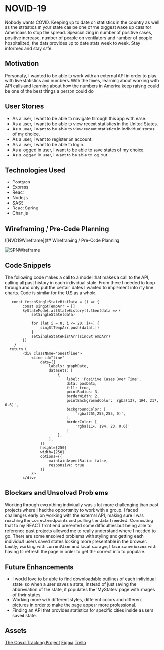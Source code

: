 # NOVID-19
Nobody wants COVID. Keeping up to date on statistics in the country as well as the statistics in your state can be one of the biggest wake up calls for Americans to stop the spread. Speacializing in number of positive cases, positive increase, number of people on ventilators and number of people hospitalized, the data provides up to date stats week to week. Stay informed and stay safe. 

## Motivation
Personally, I wanted to be able to work with an external API in order to play with live statistics and numbers. With the times, learning about working with API calls and learning about how the numbers in America keep raising could be one of the best things a person could do. 

## User Stories
- As a user, I want to be able to navigate through this app with ease.
- As a user, I want to be able to view recent statistics in the United States.
- As a user, I want to be able to view recent statistics in individual states of my choice.
- As a user, I want to register an account.
- As a user, I want to be able to login.
- As a logged in user, I want to be able to save states of my choice.
- As a logged in user, I want to be able to log out. 

## Technologies Used
- Postgres
- Express
- React
- Node.js
- SASS
- React Spring
- Chart.js

## Wireframing / Pre-Code Planning

![NVD19Wireframe](## Wireframing / Pre-Code Planning

![SPNWireframe](https://i.imgur.com/J7wPovB.png)

## Code Snippets
The following code makes a call to a model that makes a call to the API, calling all past history in each individual state. From there I needed to loop through and only pull the certain dates I wanted to implement into my line charts. Code is similar for the U.S as a whole.
```
   const fetchSingleStateHistData = () => {
        const singStTempArr = []
        ByStateModel.allStateHistory().then(data => {
            setSingleState(data)

            for (let i = 0; i <= 20; i++) {
                singStTempArr.push(data[i])
            }
            setSingleStateHistArr(singStTempArr)
        })
    }
  return (
        <div className='onestline'>
            <Line id="line"
                data={{
                    labels: graphDate,
                    datasets: [
                        {
                            label: 'Positive Cases Over Time',
                            data: posData,
                            fill: true,
                            pointRadius: 3,
                            borderWidth: 2,
                            pointBackgroundColor: 'rgba(137, 194, 217, 0.6)',
                            backgroundColor: [
                                'rgba(255,255,255, 0)',
                            ],
                            borderColor: [
                                'rgba(114, 194, 23, 0.6)'
                            ]
                        },
                    ],
                }}
                height={250}
                width={250}
                options={{
                    maintainAspectRatio: false,
                    responsive: true
                }}
            />
        </div>
```

## Blockers and Unsolved Problems
Working through everything indiviually was a lot more challenging than past projects where I had the opportunity to work with a group. I faced challenges early on working with the external API, making sure I was reaching the correct endpoints and pulling the data I needed. Connecting that to my REACT front end presented some difficulties but being able to reference past projects allowed me to really understand where I needed to go. There are some unsolved problems with styling and getting each individual users saved states looking more presentable in the browser. Lastly, working with currentUser and local storage, I face some issues with having to refresh the page in order to get the correct info to populate. 

## Future Enhancements
- I would love to be able to find downloadable outlines of each individual state, so when a user saves a state, instead of just saving the abbreviation of the state, it populates the 'MyStates' page with images of their states.
- Working more with different styles, different colors and different pictures in order to make the page appear more professional.
- Finding an API that provides statistics for specific cities inside a users saved state.

## Assets
[The Covid Tracking Project](https://covidtracking.com/)
[Figma](https://www.figma.com/file/zafn5kRrCsXyMfZ5pbRjWY/NOVID-19?node-id=0%3A1)
[Trello](https://trello.com/b/iwIXypZi/novid-19)

